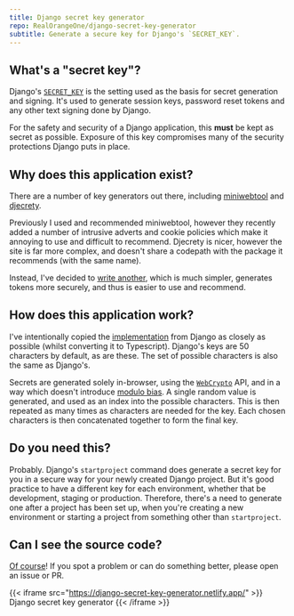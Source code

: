 ```yaml
---
title: Django secret key generator
repo: RealOrangeOne/django-secret-key-generator
subtitle: Generate a secure key for Django's `SECRET_KEY`.
---
```


## What's a "secret key"?

Django's [`SECRET_KEY`](https://docs.djangoproject.com/en/dev/ref/settings/#secret-key) is the setting used as the basis for secret generation and signing. It's used to generate session keys, password reset tokens and any other text signing done by Django.

For the safety and security of a Django application, this **must** be kept as secret as possible. Exposure of this key compromises many of the security protections Django puts in place.

## Why does this application exist?

There are a number of key generators out there, including [miniwebtool](https://miniwebtool.com/django-secret-key-generator/) and [djecrety](https://djecrety.ir/).

Previously I used and recommended miniwebtool, however they recently added a number of intrusive adverts and cookie policies which make it annoying to use and difficult to recommend. Djecrety is nicer, however the site is far more complex, and doesn't share a codepath with the package it recommends (with the same name).

Instead, I've decided to [write another](https://xkcd.com/927/), which is much simpler, generates tokens more securely, and thus is easier to use and recommend.

## How does this application work?

I've intentionally copied the [implementation](https://github.com/django/django/blob/3.1/django/core/management/utils.py#L77) from Django as closely as possible (whilst converting it to Typescript). Django's keys are 50 characters by default, as are these. The set of possible characters is also the same as Django's.

Secrets are generated solely in-browser, using the [`WebCrypto`](https://developer.mozilla.org/en-US/docs/Web/API/Web_Crypto_API) API, and in a way which doesn't introduce [modulo bias](https://stackoverflow.com/questions/10984974/why-do-people-say-there-is-modulo-bias-when-using-a-random-number-generator). A single random value is generated, and used as an index into the possible characters. This is then repeated as many times as characters are needed for the key. Each chosen characters is then concatenated together to form the final key.

## Do you need this?

Probably. Django's `startproject` command does generate a secret key for you in a secure way for your newly created Django project. But it's good practice to have a different key for each environment, whether that be development, staging or production. Therefore, there's a need to generate one after a project has been set up, when you're creating a new environment or starting a project from something other than `startproject`.

## Can I see the source code?

[Of course](https://github.com/RealOrangeOne/django-secret-key-generator)! If you spot a problem or can do something better, please open an issue or PR.

{{< iframe src="https://django-secret-key-generator.netlify.app/" >}}
Django secret key generator
{{< /iframe >}}
